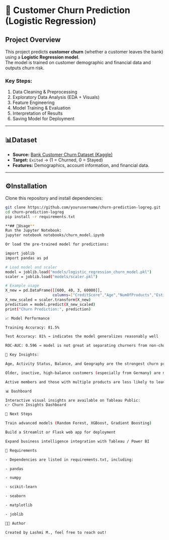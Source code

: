 # 🏦 Customer Churn Prediction (Logistic Regression)

## Project Overview
This project predicts **customer churn** (whether a customer leaves the bank) using a **Logistic Regression model**.  
The model is trained on customer demographic and financial data and outputs churn risk.

### Key Steps:
1. Data Cleaning & Preprocessing  
2. Exploratory Data Analysis (EDA + Visuals)  
3. Feature Engineering  
4. Model Training & Evaluation  
5. Interpretation of Results  
6. Saving Model for Deployment  

---

## 📊Dataset
- **Source:** [Bank Customer Churn Dataset (Kaggle)](https://www.kaggle.com/datasets/shubhammeshram579/bank-customer-churn-prediction)  
- **Target:** `Exited` → (1 = Churned, 0 = Stayed)  
- **Features:** Demographics, account information, and financial data.  

---

## ⚙️Installation
Clone this repository and install dependencies:

```bash
git clone https://github.com/yourusername/churn-prediction-logreg.git
cd churn-prediction-logreg
pip install -r requirements.txt

**## 🚀Usage**
Run the Jupyter Notebook:
jupyter notebook notebooks/churn_model.ipynb

Or load the pre-trained model for predictions:

import joblib
import pandas as pd

# Load model and scaler
model = joblib.load("models/logistic_regression_churn_model.pkl")
scaler = joblib.load("models/scaler.pkl")

# Example usage
X_new = pd.DataFrame([[600, 40, 3, 60000]], 
                     columns=["CreditScore","Age","NumOfProducts","EstimatedSalary"])
X_new_scaled = scaler.transform(X_new)
prediction = model.predict(X_new_scaled)
print("Churn Prediction:", prediction)

📈 Model Performance

Training Accuracy: 81.5%

Test Accuracy: 81% → indicates the model generalizes reasonably well

ROC-AUC: 0.596 → model is not great at separating churners from non-churners

🔑 Key Insights:

Age, Activity Status, Balance, and Geography are the strongest churn predictors.

Older, inactive, high-balance customers (especially from Germany) are more likely to churn.

Active members and those with multiple products are less likely to leave.

📊 Dashboard

Interactive visual insights are available on Tableau Public:
👉 Churn Insights Dashboard

📌 Next Steps

Train advanced models (Random Forest, XGBoost, Gradient Boosting)

Build a Streamlit or Flask web app for deployment

Expand business intelligence integration with Tableau / Power BI

📜 Requirements

- Dependencies are listed in requirements.txt, including:

- pandas

- numpy

- scikit-learn

- seaborn

- matplotlib

- joblib

👩‍💻 Author

Created by Lashmi M., feel free to reach out!
